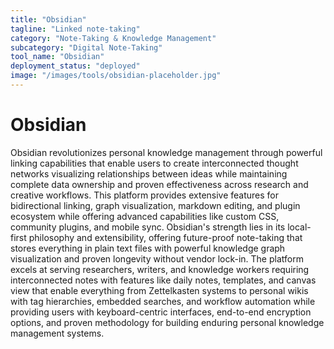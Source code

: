 ```yaml
---
title: "Obsidian"
tagline: "Linked note-taking"
category: "Note-Taking & Knowledge Management"
subcategory: "Digital Note-Taking"
tool_name: "Obsidian"
deployment_status: "deployed"
image: "/images/tools/obsidian-placeholder.jpg"
---
```


# Obsidian

Obsidian revolutionizes personal knowledge management through powerful linking capabilities that enable users to create interconnected thought networks visualizing relationships between ideas while maintaining complete data ownership and proven effectiveness across research and creative workflows. This platform provides extensive features for bidirectional linking, graph visualization, markdown editing, and plugin ecosystem while offering advanced capabilities like custom CSS, community plugins, and mobile sync. Obsidian's strength lies in its local-first philosophy and extensibility, offering future-proof note-taking that stores everything in plain text files with powerful knowledge graph visualization and proven longevity without vendor lock-in. The platform excels at serving researchers, writers, and knowledge workers requiring interconnected notes with features like daily notes, templates, and canvas view that enable everything from Zettelkasten systems to personal wikis with tag hierarchies, embedded searches, and workflow automation while providing users with keyboard-centric interfaces, end-to-end encryption options, and proven methodology for building enduring personal knowledge management systems.